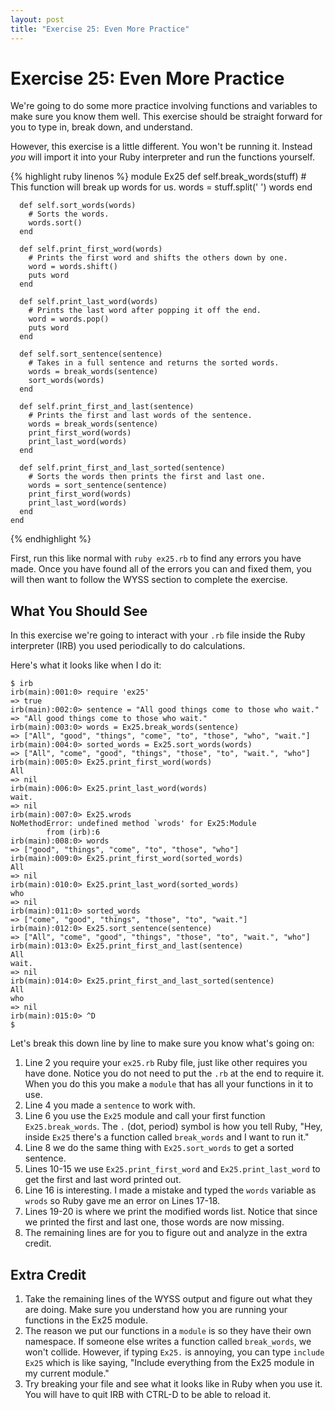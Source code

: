 ```yaml
---
layout: post
title: "Exercise 25: Even More Practice"
---
```

# Exercise 25: Even More Practice

We're going to do some more practice involving functions and variables to make sure you know them well. This exercise should be straight forward for you to type in, break down, and understand.

However, this exercise is a little different. You won't be running it. Instead *you* will import it into your Ruby interpreter and run the functions yourself.

{% highlight ruby linenos %}
    module Ex25
      def self.break_words(stuff)
        # This function will break up words for us.
        words = stuff.split(' ')
        words
      end
    
      def self.sort_words(words)
        # Sorts the words.
        words.sort() 
      end
    
      def self.print_first_word(words)
        # Prints the first word and shifts the others down by one.
        word = words.shift()
        puts word
      end
    
      def self.print_last_word(words)
        # Prints the last word after popping it off the end.
        word = words.pop()
        puts word
      end
    
      def self.sort_sentence(sentence)
        # Takes in a full sentence and returns the sorted words.
        words = break_words(sentence)
        sort_words(words)
      end
    
      def self.print_first_and_last(sentence)
        # Prints the first and last words of the sentence.
        words = break_words(sentence)
        print_first_word(words)
        print_last_word(words)
      end
    
      def self.print_first_and_last_sorted(sentence)
        # Sorts the words then prints the first and last one.
        words = sort_sentence(sentence)
        print_first_word(words)
        print_last_word(words)
      end
    end
{% endhighlight %}

First, run this like normal with `ruby ex25.rb` to find any errors you have made. Once you have found all of the errors you can and fixed them, you will then want to follow the WYSS section to complete the exercise.

## What You Should See

In this exercise we're going to interact with your `.rb` file inside the Ruby interpreter (IRB) you used periodically to do calculations.

Here's what it looks like when I do it:

    $ irb
    irb(main):001:0> require 'ex25'
    => true
    irb(main):002:0> sentence = "All good things come to those who wait."
    => "All good things come to those who wait."
    irb(main):003:0> words = Ex25.break_words(sentence)
    => ["All", "good", "things", "come", "to", "those", "who", "wait."]
    irb(main):004:0> sorted_words = Ex25.sort_words(words)
    => ["All", "come", "good", "things", "those", "to", "wait.", "who"]
    irb(main):005:0> Ex25.print_first_word(words)
    All
    => nil
    irb(main):006:0> Ex25.print_last_word(words)
    wait.
    => nil
    irb(main):007:0> Ex25.wrods
    NoMethodError: undefined method `wrods' for Ex25:Module
            from (irb):6
    irb(main):008:0> words
    => ["good", "things", "come", "to", "those", "who"]
    irb(main):009:0> Ex25.print_first_word(sorted_words)
    All
    => nil
    irb(main):010:0> Ex25.print_last_word(sorted_words)
    who
    => nil
    irb(main):011:0> sorted_words
    => ["come", "good", "things", "those", "to", "wait."]
    irb(main):012:0> Ex25.sort_sentence(sentence)
    => ["All", "come", "good", "things", "those", "to", "wait.", "who"]
    irb(main):013:0> Ex25.print_first_and_last(sentence)
    All
    wait.
    => nil
    irb(main):014:0> Ex25.print_first_and_last_sorted(sentence)
    All
    who
    => nil
    irb(main):015:0> ^D
    $

Let's break this down line by line to make sure you know what's going on:

1. Line 2 you require your `ex25.rb` Ruby file, just like other requires you have done. Notice you do not need to put the `.rb` at the end to require it. When you do this you make a `module` that has all your functions in it to use.
2. Line 4 you made a `sentence` to work with.
3. Line 6 you use the `Ex25` module and call your first function `Ex25.break_words`. The `.` (dot, period) symbol is how you tell Ruby, "Hey, inside `Ex25` there's a function called `break_words` and I want to run it."
4. Line 8 we do the same thing with `Ex25.sort_words` to get a sorted sentence.
5. Lines 10-15 we use `Ex25.print_first_word` and `Ex25.print_last_word` to get the first and last word printed out.
6. Line 16 is interesting. I made a mistake and typed the `words` variable as `wrods` so Ruby gave me an error on Lines 17-18.
7. Lines 19-20 is where we print the modified words list. Notice that since we printed the first and last one, those words are now missing.
8. The remaining lines are for you to figure out and analyze in the extra credit.

## Extra Credit

1. Take the remaining lines of the WYSS output and figure out what they are doing. Make sure you understand how you are running your functions in the Ex25 module.
2. The reason we put our functions in a `module` is so they have their own namespace.  If someone else writes a function called `break_words`, we won't collide.  However, if typing `Ex25.` is annoying, you can type `include Ex25` which is like saying, "Include everything from the Ex25 module in my current module."
3. Try breaking your file and see what it looks like in Ruby when you use it. You will have to quit IRB with CTRL-D to be able to reload it.
